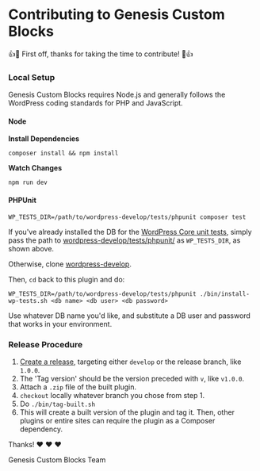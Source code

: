 # Contributing to Genesis Custom Blocks

:+1::tada: First off, thanks for taking the time to contribute! :tada::+1:

### Local Setup

Genesis Custom Blocks requires Node.js and generally follows the WordPress coding standards for PHP and JavaScript.

#### Node

**Install Dependencies**

```
composer install && npm install
```

**Watch Changes**

```
npm run dev
```

#### PHPUnit

```
WP_TESTS_DIR=/path/to/wordpress-develop/tests/phpunit composer test
```

If you've already installed the DB for the [WordPress Core unit tests](https://github.com/WordPress/wordpress-develop/tree/0228dd6a5d17aa42735fdff9b106afccb960311e/tests/phpunit), simply pass the path to [wordpress-develop/tests/phpunit/](https://github.com/WordPress/wordpress-develop/tree/0228dd6a5d17aa42735fdff9b106afccb960311e/tests/phpunit) as `WP_TESTS_DIR`, as shown above.

Otherwise, clone [wordpress-develop](https://github.com/WordPress/wordpress-develop).

Then, `cd` back to this plugin and do:

```
WP_TESTS_DIR=/path/to/wordpress-develop/tests/phpunit ./bin/install-wp-tests.sh <db name> <db user> <db password>
```

Use whatever DB name you'd like, and substitute a DB user and password that works in your environment.

### Release Procedure

1. [Create a release](https://github.com/studiopress/genesis-custom-blocks/releases/new), targeting either `develop` or the release branch, like `1.0.0`.
2. The 'Tag version' should be the version preceded with `v`, like `v1.0.0`.
3. Attach a `.zip` file of the built plugin.
4. `checkout` locally whatever branch you chose from step 1.
5. Do `./bin/tag-built.sh`
6. This will create a built version of the plugin and tag it. Then, other plugins or entire sites can require the plugin as a Composer dependency.

Thanks! :heart: :heart: :heart:

Genesis Custom Blocks Team
